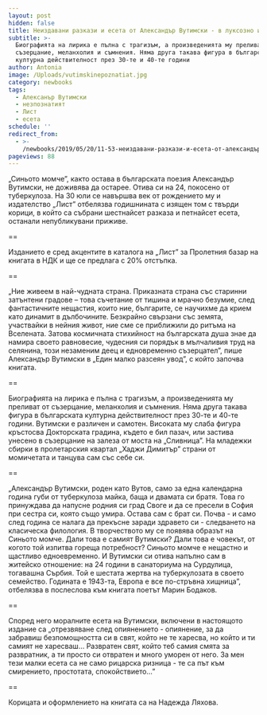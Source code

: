 ```yaml
---
layout: post
hidden: false
title: Неиздавани разкази и есета от Александър Вутимски - в луксозно издание
subtitle: >-
  Биографията на лирика е пълна с трагизъм, а произведенията му преливат от
  съзерцание, меланхолия и съмнения. Няма друга такава фигура в българската
  културна действителност през 30-те и 40-те години
author: Antonia
image: /Uploads/vutimskinepoznatiat.jpg
category: newbooks
tags:
  - Алексанър Вутимски
  - незпознатият
  - Лист
  - есета
schedule: ''
redirect_from:
  - >-
    /newbooks/2019/05/20/11-53-неиздавани-разкази-и-есета-от-александър-вутимски-в-луксозно-издание
pageviews: 88
---
```

„Синьото момче”, както остава в българската поезия Александър Вутимски, не доживява да остарее. Отива си на 24, покосено от туберкулоза. На 30 юли се навършва век от рождението му и издателство „Лист” отбелязва годишнината с изящен том с твърди корици, в който са събрани шестнайсет разказа и петнайсет есета, останали непубликувани приживе. 

\==

Изданието е сред акцентите в каталога на „Лист” за Пролетния базар на книгата в НДК и ще се предлага с 20% отстъпка.

\==

„Ние живеем в най-чудната страна. Приказната страна със старинни затънтени градове – това съчетание от тишина и мрачно безумие, след фантастичните нещастия, които ние, българите, се научихме да крием като динамит в дълбочините. Безкрайно свързани със земята, участвайки в нейния живот, ние сме се приближили до ритъма на Вселената. Затова космичната стихийност на българската душа знае да намира своето равновесие, чудесния си порядък в мълчаливия труд на селянина, този незаменим деец и едновременно съзерцател”, пише Александър Вутимски в „Един малко разсеян увод”, с който започва книгата. 

\==

Биографията на лирика е пълна с трагизъм, а произведенията му преливат от съзерцание, меланхолия и съмнения. Няма друга такава фигура в българската културна действителност през 30-те и 40-те години. Вутимски е различен и самотен. Високата му слаба фигура кръстосва Докторската градина, където е бил пазач, или застива унесено в съзерцание на залеза от моста на „Сливница”. На младежки сбирки в пролетарския квартал „Хаджи Димитър” страни от момичетата и танцува сам със себе си. 

\==

„Александър Вутимски, роден като Вутов, само за една календарна година губи от туберкулоза майка, баща и двамата си братя. Това го принуждава да напусне родния си град Своге и да се пресели в София при сестра си, която също умира. Остава сам с брат си. Почва - и само след година се налага да прекъсне заради здравето си - следването на класическа филология. В творчеството му се появява образът на Синьото момче. Дали това е самият Вутимски? Дали това е човекът, от когото той изпитва гореща потребност? Синьото момче е нещастно и щастливо едноевременно. И Вутимски си отива напълно сам в житейско отношение: на 24 години в санаториума на Сурдулица, тогавашна Сърбия. Той е шестата жертва на туберкулозата в своето семейство. Годината е 1943-та, Европа е все по-стръвна хищница”, отбелязва в послеслова към книгата поетът Марин Бодаков.

\==

Според него моралните есета на Вутимски, включени в настоящото издание са „отрезвяване след опиянението - опиянение, за да забравиш безпомощността си в свят, който не те харесва, но който и ти самият не харесваш… Развратен свят, който теб самия смята за развратник, а ти просто си отвратен и много уморен от него. За мен тези малки есета са не само рицарска ризница - те са път към смирението, простотата, спокойствието…”

\==

Корицата и оформлението на книгата са на Надежда Ляхова.
